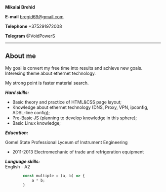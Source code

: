 **Mikalai Brehid**

**E-mail** bregid69@gmail.com

**Telephone** +375291972008

**Telegram** @VoidPowerS    


---

**About me**
---

My goal is convert my free time into results and achieve new goals. Interesing theme about ethernet technology.

My strong point is faster material search.

***Hard skills:***  
* Basic theory and practice of HTML&CSS page layout;    
* Knowledge about ethernet technology (DNS, Proxy, VPN, ipconfig, ADSL-line config);    
* Pre-Basic JS (planning to develop knowledge in this sphere);  
* Basic Linux knowledge;    

***Education:***

Gomel State Professional Lyceum of Instrument Engineering

- 2011-2013
Electromechanic of trade and refrigeration equipment    

***Language skills:***  
English - A2

```javascript
        const multiple = (a, b) => {
            a * b;
        }
```